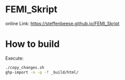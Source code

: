 # FEMI_Skript

online Link: https://steffenbeese.github.io/FEMI_Skript

# How to build

Execute:

```bash
./copy_changes.sh
ghp-import -n -p -f _build/html/
```